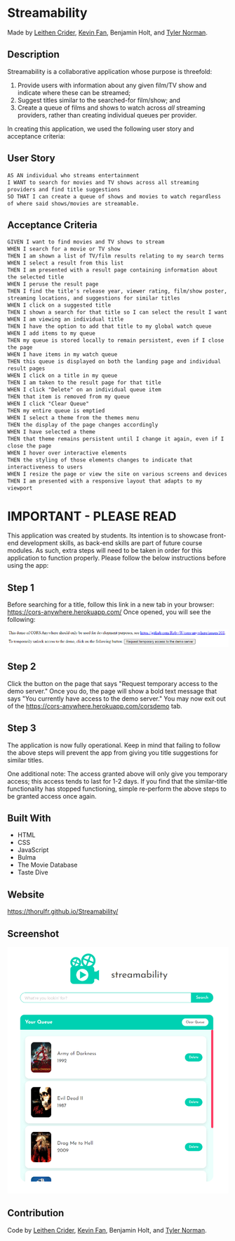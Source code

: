 # Streamability

Made by [Leithen Crider](https://github.com/Thenlie), [Kevin Fan](https://github.com/Yu-ChengFan), Benjamin Holt, and [Tyler Norman](https://github.com/t-norm).

## Description

Streamability is a collaborative application whose purpose is threefold:

1. Provide users with information about any given film/TV show and indicate where these can be streamed;
2. Suggest titles similar to the searched-for film/show; and
3. Create a queue of films and shows to watch across *all* streaming providers, rather than creating individual queues per provider.

In creating this application, we used the following user story and acceptance criteria:

## User Story

```
AS AN individual who streams entertainment
I WANT to search for movies and TV shows across all streaming providers and find title suggestions
SO THAT I can create a queue of shows and movies to watch regardless of where said shows/movies are streamable.
```

## Acceptance Criteria

```
GIVEN I want to find movies and TV shows to stream
WHEN I search for a movie or TV show
THEN I am shown a list of TV/film results relating to my search terms
WHEN I select a result from this list
THEN I am presented with a result page containing information about the selected title
WHEN I peruse the result page
THEN I find the title's release year, viewer rating, film/show poster, streaming locations, and suggestions for similar titles
WHEN I click on a suggested title
THEN I shown a search for that title so I can select the result I want
WHEN I am viewing an individual title
THEN I have the option to add that title to my global watch queue
WHEN I add items to my queue
THEN my queue is stored locally to remain persistent, even if I close the page
WHEN I have items in my watch queue
THEN this queue is displayed on both the landing page and individual result pages
WHEN I click on a title in my queue
THEN I am taken to the result page for that title
WHEN I click "Delete" on an individual queue item
THEN that item is removed from my queue
WHEN I click "Clear Queue"
THEN my entire queue is emptied
WHEN I select a theme from the themes menu
THEN the display of the page changes accordingly
WHEN I have selected a theme
THEN that theme remains persistent until I change it again, even if I close the page
WHEN I hover over interactive elements
THEN the styling of those elements changes to indicate that interactiveness to users
WHEN I resize the page or view the site on various screens and devices
THEN I am presented with a responsive layout that adapts to my viewport
```

# IMPORTANT - PLEASE READ

This application was created by students. Its intention is to showcase front-end development skills, as back-end skills are part of future course modules. As such, extra steps will need to be taken in order for this application to function properly. Please follow the below instructions before using the app:

## Step 1

Before searching for a title, follow this link in a new tab in your browser: <https://cors-anywhere.herokuapp.com/>
Once opened, you will see the following:

![CORS-Anywhere/Heroku](./assets/images/heroku.PNG)

## Step 2

Click the button on the page that says "Request temporary access to the demo server." Once you do, the page will show a bold text message that says "You currently have access to the demo server."
You may now exit out of the <https://cors-anywhere.herokuapp.com/corsdemo> tab.

## Step 3

The application is now fully operational. Keep in mind that failing to follow the above steps will prevent the app from giving you title suggestions for similar titles.

One additional note: The access granted above will only give you temporary access; this access tends to last for 1-2 days. If you find that the similar-title functionality has stopped functioning, simple re-perform the above steps to be granted access once again.

## Built With

* HTML
* CSS
* JavaScript
* Bulma
* The Movie Database
* Taste Dive

## Website

<https://thorulfr.github.io/Streamability/>

## Screenshot

![Screenshot](./assets/images/readme-screenshot.png)

## Contribution

Code by [Leithen Crider](https://github.com/Thenlie), [Kevin Fan](https://github.com/Yu-ChengFan), Benjamin Holt, and [Tyler Norman](https://github.com/t-norm).
